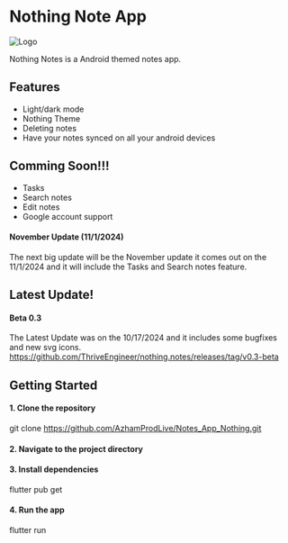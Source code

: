 

# Nothing Note App

![Logo](https://framerusercontent.com/images/Ehohady4a6E7FAPwsYaQMXAfQA.png)

Nothing Notes is a Android themed notes app.

## Features

- Light/dark mode
- Nothing Theme
- Deleting notes
- Have your notes synced on all your android devices

## Comming Soon!!!

- Tasks
- Search notes
- Edit notes
- Google account support


#### November Update (11/1/2024)

The next big update will be the November update it comes out on the 11/1/2024 and it will include the Tasks and Search notes feature.


## Latest Update!



#### Beta 0.3

The Latest Update was on the 10/17/2024 and it includes some bugfixes and new svg icons.
https://github.com/ThriveEngineer/nothing.notes/releases/tag/v0.3-beta


## Getting Started
#### 1. Clone the repository

git clone https://github.com/AzhamProdLive/Notes_App_Nothing.git


#### 2. Navigate to the project directory


#### 3. Install dependencies

flutter pub get


#### 4. Run the app

flutter run
